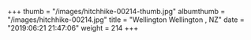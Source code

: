+++
thumb = "/images/hitchhike-00214-thumb.jpg"
albumthumb = "/images/hitchhike-00214.jpg"
title = "Wellington Wellington , NZ"
date = "2019:06:21 21:47:06"
weight = 214
+++
